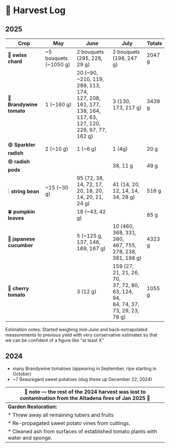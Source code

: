 # 🧺 Harvest Log

## 2025

| Crop     | **May**                                  | **June**     |**July**     | **Totals** |
|--------------------------------------|----------|-------------|-------------|--------------|
| 🥬 **swiss chard**   |     ~5 bouquets (~1050 g)|  2 bouquets (295, 228, 29 g)     | 2 bouquets (198, 247 g) | 2047 g | 
| 🍅 **Brandywine tomato** | 1 (~160 g)               |     20 (~90, ~210, 119, 289, 113, 174, <br> 127, 108, 161, 177, 138, 164,  <br> 117, 63, 127, 120, 226, 97, 77, 162 g)   | 3 (130, 173, 217 g)  | 3439 g |
| 🟣 **Sparkler radish**   | 2   (~10 g)            |     1 (~6 g)    | 1 (4g) |  20 g |
| 🟢 **radish pods**   |        |        | 38, 11 g |  49 g |
| 𓇛 **string bean**     |   ~15 (~30 g)             |      95 (72, 38, 14, 72, 17, 20, 18, 20,  <br> 14, 20, 21, 24 g)    | 41 (14, 20, 12, 14, 14, 34, 28 g) | 516 g |
| 🍀 **pumpkin leaves**            |             |     18 (~43, 42 g)      |  |  85 g |
| 🥒 **japanese cucumber**            |             |     5 (~125 g, 137, 146, 169, 167 g)      | 10 (460, 368, 331, 380, </br> 467, 755, 278, 238, 381, 198 g)  | 4323 g |  
| 🍒 **cherry tomato**            |             |     3 (12 g)      | 159 (27, 21, 21, 26, 70, </br> 37, 72, 80, 63, 124, 94, </br> 84, 74, 37, 73, 29, 23, 78 g)  | 1055 g |

Estimation notes: Started weighing mid-June and back-extrapolated measurements to previous yield with very conservative estimates so that we can be confident of a figure like "at least X"

## 2024

* many Brandywine tomatoes (appearing in September, ripe starting in October)
* ~7 Beauregard sweet potatoes (dug these up December 22, 2024)
  


|🚒  note — the rest of the 2024 harvest was lost to contamination from the Altadena fires of Jan 2025 🚒| 
|----------------------------------------------------------------------------------------------------|
|  **Garden Restoration:**                                                                           |
| * Threw away all remaining tubers and fruits                                                       |
| * Re-propagated sweet potato vines from cuttings.                                                  |
| * Cleaned ash from surfaces of established tomato plants with water and sponge.                    |
